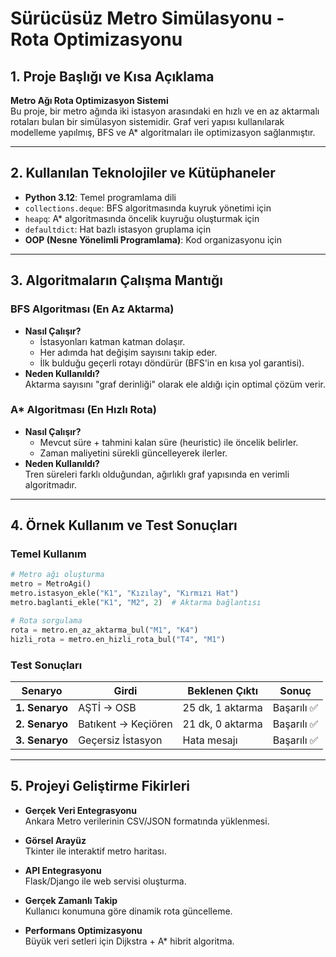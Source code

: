 # Sürücüsüz Metro Simülasyonu - Rota Optimizasyonu

## 1. Proje Başlığı ve Kısa Açıklama
**Metro Ağı Rota Optimizasyon Sistemi**  
Bu proje, bir metro ağında iki istasyon arasındaki en hızlı ve en az aktarmalı rotaları bulan bir simülasyon sistemidir. Graf veri yapısı kullanılarak modelleme yapılmış, BFS ve A* algoritmaları ile optimizasyon sağlanmıştır.

---

## 2. Kullanılan Teknolojiler ve Kütüphaneler
- **Python 3.12**: Temel programlama dili
- `collections.deque`: BFS algoritmasında kuyruk yönetimi için
- `heapq`: A* algoritmasında öncelik kuyruğu oluşturmak için
- `defaultdict`: Hat bazlı istasyon gruplama için
- **OOP (Nesne Yönelimli Programlama)**: Kod organizasyonu için

---

## 3. Algoritmaların Çalışma Mantığı

### BFS Algoritması (En Az Aktarma)
- **Nasıl Çalışır?**  
  - İstasyonları katman katman dolaşır.
  - Her adımda hat değişim sayısını takip eder.
  - İlk bulduğu geçerli rotayı döndürür (BFS'in en kısa yol garantisi).
- **Neden Kullanıldı?**  
  Aktarma sayısını "graf derinliği" olarak ele aldığı için optimal çözüm verir.

### A* Algoritması (En Hızlı Rota)
- **Nasıl Çalışır?**  
  - Mevcut süre + tahmini kalan süre (heuristic) ile öncelik belirler.
  - Zaman maliyetini sürekli güncelleyerek ilerler.
- **Neden Kullanıldı?**  
  Tren süreleri farklı olduğundan, ağırlıklı graf yapısında en verimli algoritmadır.

---

## 4. Örnek Kullanım ve Test Sonuçları

### Temel Kullanım
```python
# Metro ağı oluşturma
metro = MetroAgi()
metro.istasyon_ekle("K1", "Kızılay", "Kırmızı Hat")
metro.baglanti_ekle("K1", "M2", 2)  # Aktarma bağlantısı

# Rota sorgulama
rota = metro.en_az_aktarma_bul("M1", "K4")
hizli_rota = metro.en_hizli_rota_bul("T4", "M1")
```

### Test Sonuçları

| Senaryo                   | Girdi               | Beklenen Çıktı         | Sonuç        |
|---------------------------|---------------------|------------------------|--------------|
| **1. Senaryo**            | AŞTİ → OSB         | 25 dk, 1 aktarma       | Başarılı ✅  |
| **2. Senaryo**            | Batıkent → Keçiören | 21 dk, 0 aktarma       | Başarılı ✅  |
| **3. Senaryo**            | Geçersiz İstasyon   | Hata mesajı            | Başarılı ✅  |

---

## 5. Projeyi Geliştirme Fikirleri
- **Gerçek Veri Entegrasyonu**  
  Ankara Metro verilerinin CSV/JSON formatında yüklenmesi.

- **Görsel Arayüz**  
  Tkinter ile interaktif metro haritası.

- **API Entegrasyonu**  
  Flask/Django ile web servisi oluşturma.

- **Gerçek Zamanlı Takip**  
  Kullanıcı konumuna göre dinamik rota güncelleme.

- **Performans Optimizasyonu**  
  Büyük veri setleri için Dijkstra + A* hibrit algoritma.
